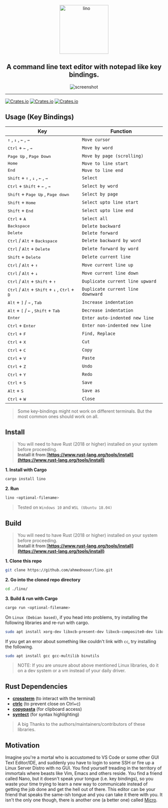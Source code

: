 
<div align="center">
    <br />
    <span align="center"><img src="https://raw.githubusercontent.com/ahmednooor/lino/main/assets/lino-icon.png" alt="lino" width="156" height="156" class="center" /></span>
    <h2 align="center">A command line text editor with notepad like key bindings.</h2>
    <span align="center"><img src="https://raw.githubusercontent.com/ahmednooor/lino/main/assets/screenshot.png" alt="screenshot" class="center" /></span>
    <hr />
</div>

[![Crates.io](https://img.shields.io/crates/v/lino)](https://crates.io/crates/lino)
[![Crates.io](https://img.shields.io/crates/l/lino)](https://github.com/ahmednooor/lino/blob/main/LICENSE)
[![Crates.io](https://img.shields.io/crates/d/lino)](https://crates.io/crates/lino)

## Usage (Key Bindings)
| Key | Function |
| --- | --- |
| <kbd>↑</kbd> , <kbd>↓</kbd> , <kbd>←</kbd> , <kbd>→</kbd> | `Move cursor` |
| <kbd>Ctrl</kbd> + <kbd>←</kbd> , <kbd>→</kbd> | `Move by word` |
| <kbd>Page Up</kbd> , <kbd>Page Down</kbd> | `Move by page (scrolling)` |
| <kbd>Home</kbd> | `Move to line start` |
| <kbd>End</kbd> | `Move to line end` |
| <kbd>Shift</kbd> + <kbd>↑</kbd> , <kbd>↓</kbd> , <kbd>←</kbd> , <kbd>→</kbd> | `Select` |
| <kbd>Ctrl</kbd> + <kbd>Shift</kbd> + <kbd>←</kbd> , <kbd>→</kbd> | `Select by word` |
| <kbd>Shift</kbd> + <kbd>Page Up</kbd> , <kbd>Page down</kbd> | `Select by page` |
| <kbd>Shift</kbd> + <kbd>Home</kbd> | `Select upto line start` |
| <kbd>Shift</kbd> + <kbd>End</kbd> | `Select upto line end` |
| <kbd>Ctrl</kbd> + <kbd>A</kbd> | `Select all` |
| <kbd>Backspace</kbd> | `Delete backward` |
| <kbd>Delete</kbd> | `Delete forward` |
| <kbd>Ctrl</kbd> / <kbd>Alt</kbd> + <kbd>Backspace</kbd> | `Delete backward by word` |
| <kbd>Ctrl</kbd> / <kbd>Alt</kbd> + <kbd>Delete</kbd> | `Delete forward by word` |
| <kbd>Shift</kbd> + <kbd>Delete</kbd> | `Delete current line` |
| <kbd>Ctrl</kbd> / <kbd>Alt</kbd> + <kbd>↑</kbd> | `Move current line up` |
| <kbd>Ctrl</kbd> / <kbd>Alt</kbd> + <kbd>↓</kbd> | `Move current line down` |
| <kbd>Ctrl</kbd> / <kbd>Alt</kbd> + <kbd>Shift</kbd> + <kbd>↑</kbd> | `Duplicate current line upward` |
| <kbd>Ctrl</kbd> / <kbd>Alt</kbd> + <kbd>Shift</kbd> + <kbd>↓</kbd> , <kbd>Ctrl</kbd> + <kbd>D</kbd> | `Duplicate current line downward` |
| <kbd>Alt</kbd> + <kbd>]</kbd> / <kbd>→</kbd> , <kbd>Tab</kbd> | `Increase indentation` |
| <kbd>Alt</kbd> + <kbd>[</kbd> / <kbd>←</kbd> , <kbd>Shift</kbd> + <kbd>Tab</kbd> | `Decrease indentation` |
| <kbd>Enter</kbd> | `Enter auto-indented new line` |
| <kbd>Ctrl</kbd> + <kbd>Enter</kbd> | `Enter non-indented new line` |
| <kbd>Ctrl</kbd> + <kbd>F</kbd> | `Find, Replace` |
| <kbd>Ctrl</kbd> + <kbd>X</kbd> | `Cut` |
| <kbd>Ctrl</kbd> + <kbd>C</kbd> | `Copy` |
| <kbd>Ctrl</kbd> + <kbd>V</kbd> | `Paste` |
| <kbd>Ctrl</kbd> + <kbd>Z</kbd> | `Undo` |
| <kbd>Ctrl</kbd> + <kbd>Y</kbd> | `Redo` |
| <kbd>Ctrl</kbd> + <kbd>S</kbd> | `Save` |
| <kbd>Alt</kbd> + <kbd>S</kbd> | `Save as` |
| <kbd>Ctrl</kbd> + <kbd>W</kbd> | `Close` |

> Some key-bindings might not work on different terminals. But the most common ones should work on all.

## Install
> You will need to have Rust (2018 or higher) installed on your system before proceeding.\
**Install it from [https://www.rust-lang.org/tools/install](https://www.rust-lang.org/tools/install)**

**1. Install with Cargo**
```sh
cargo install lino
```

**2. Run**
```sh
lino <optional-filename>
```

> Tested on `Windows 10` and `WSL (Ubuntu 18.04)`

## Build
> You will need to have Rust (2018 or higher) installed on your system before proceeding.\
**Install it from [https://www.rust-lang.org/tools/install](https://www.rust-lang.org/tools/install)**

**1. Clone this repo**
```sh
git clone https://github.com/ahmednooor/lino.git
```
**2. Go into the cloned repo directory**
```sh
cd ./lino/
```
**3. Build & run with Cargo**
```sh
cargo run <optional-filename>
```

On `Linux (Debian based)`, if you head into problems, try installing the following libraries and re-run with cargo.

```sh
sudo apt install xorg-dev libxcb-present-dev libxcb-composite0-dev libxcb-shape0-dev libxcb-xfixes0-dev
```

If you get an error about something like couldn't link with `cc`, try installing the following.

```sh
sudo apt install gcc gcc-multilib binutils
```

> NOTE: If you are unsure about above mentioned Linux libraries, do it on a dev system or a vm instead of your daily driver.

## Rust Dependencies
- [**crossterm**](https://crates.io/crates/crossterm) (to interact with the terminal)
- [**ctrlc**](https://crates.io/crates/ctrlc) (to prevent close on Ctrl+c)
- [**copypasta**](https://crates.io/crates/copypasta) (for clipboard access)
- [**syntect**](https://github.com/trishume/syntect) (for syntax highlighting)
> A big Thanks to the authors/maintainers/contributors of these libraries.

## Motivation
Imagine you're a mortal who is accustomed to VS Code or some other GUI Text Editor/IDE, and suddenly you have to login to some SSH or fire up a Linux Server Distro with no GUI. You find yourself treading in the territory of immortals where beasts like Vim, Emacs and others reside. You find a friend called Nano, but it doesn't speak your tongue (i.e. key bindings), so you waste your time trying to learn a new way to communicate instead of getting the job done and get the hell out of there. This editor can be your friend that speaks the same-ish tongue and you can take it there with you. It isn't the only one though, there is another one (a better one) called [Micro](https://github.com/zyedidia/micro).
